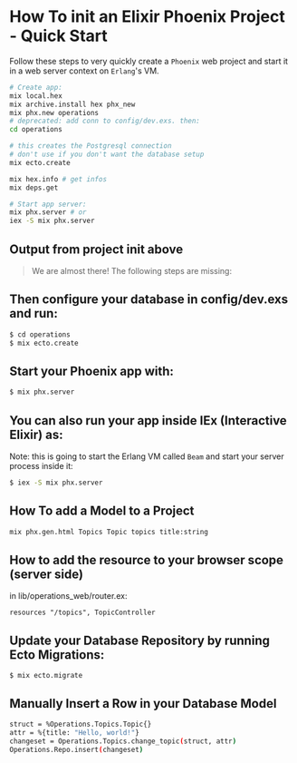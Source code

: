 # How To init an Elixir Phoenix Project - Quick Start

Follow these steps to very quickly create a `Phoenix` web project and start it in a web server context on `Erlang`'s VM.

```bash
# Create app:
mix local.hex
mix archive.install hex phx_new
mix phx.new operations
# deprecated: add conn to config/dev.exs. then:
cd operations

# this creates the Postgresql connection
# don't use if you don't want the database setup
mix ecto.create

mix hex.info # get infos
mix deps.get
```

```bash
# Start app server:
mix phx.server # or
iex -S mix phx.server
```

## Output from project init above

> We are almost there! The following steps are missing:


## Then configure your database in config/dev.exs and run:


```bash
$ cd operations
$ mix ecto.create
```

## Start your Phoenix app with:

```bash
$ mix phx.server
```

## You can also run your app inside IEx (Interactive Elixir) as:

Note: this is going to start the Erlang VM called `Beam` and start your server process inside it:

```bash
$ iex -S mix phx.server
```

## How To add a Model to a Project


```bash
mix phx.gen.html Topics Topic topics title:string

```

## How to add the resource to your browser scope (server side)

in lib/operations_web/router.ex:

    resources "/topics", TopicController

## Update your Database Repository by running Ecto Migrations:

`$ mix ecto.migrate`

## Manually Insert a Row in your Database Model

```bash
struct = %Operations.Topics.Topic{}
attr = %{title: "Hello, world!"}
changeset = Operations.Topics.change_topic(struct, attr)
Operations.Repo.insert(changeset)
```
